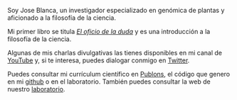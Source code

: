 
Soy Jose Blanca, un investigador especializado en genómica de plantas y aficionado a la filosofía de la ciencia.

Mi primer libro se titula [*El oficio de la duda*](el_oficio_de_la_duda/index.md) y es una introducción a la filosofía de la ciencia.

Algunas de mis charlas divulgativas las tienes disponibles en mi canal de [YouTube](https://www.youtube.com/channel/UC7-bjPuStqjJqbDiv0pTI5g) y, si te interesa, puedes dialogar conmigo en [Twitter](https://twitter.com/jblanca42).

Puedes consultar mi currículum científico en [Publons](https://publons.com/researcher/2390484/jose-m-blanca/), el código que genero en mi [github](https://github.com/JoseBlanca/) o en el laboratorio. También puedes consultar la web de nuestro [laboratorio](https://bioinf.comav.upv.es/).
